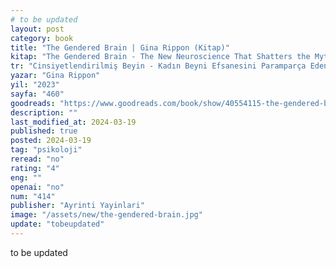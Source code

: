 ```yaml
---
# to be updated
layout: post
category: book
title: "The Gendered Brain | Gina Rippon (Kitap)"
kitap: "The Gendered Brain - The New Neuroscience That Shatters the Myth of the Female Brain"
tr: "Cinsiyetlendirilmiş Beyin - Kadın Beyni Efsanesini Paramparça Eden Yeni Sinirbilim"
yazar: "Gina Rippon"
yil: "2023"
sayfa: "460"
goodreads: "https://www.goodreads.com/book/show/40554115-the-gendered-brain"
description: ""
last_modified_at: 2024-03-19
published: true
posted: 2024-03-19
tag: "psikoloji"
reread: "no"
rating: "4"
eng: ""
openai: "no"
num: "414"
publisher: "Ayrinti Yayinlari"
image: "/assets/new/the-gendered-brain.jpg"
update: "tobeupdated"
---
```


to be updated
